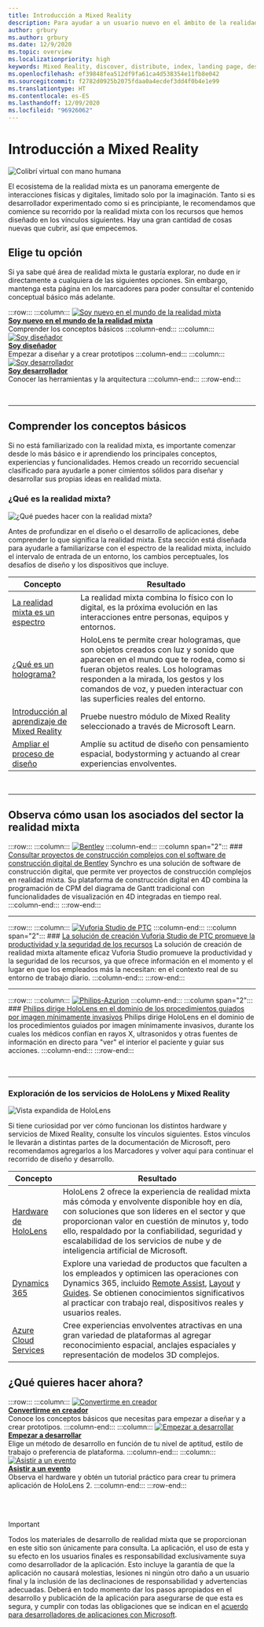 ```yaml
---
title: Introducción a Mixed Reality
description: Para ayudar a un usuario nuevo en el ámbito de la realidad mixta, descubre qué es y comprende sus capacidades.
author: grbury
ms.author: grbury
ms.date: 12/9/2020
ms.topic: overview
ms.localizationpriority: high
keywords: Mixed Reality, discover, distribute, index, landing page, design, development, tutorials, sample apps, fundamentals, case studies, resources, HoloLens how-to, Open source projects, mixed reality headset, windows mixed reality headset, virtual reality headset
ms.openlocfilehash: ef39848fea512df9fa61ca4d538354e11fb8e042
ms.sourcegitcommit: f2782d0925b2075fdaa0a4ecdef3dd4f0b4e1e99
ms.translationtype: HT
ms.contentlocale: es-ES
ms.lasthandoff: 12/09/2020
ms.locfileid: "96926062"
---
```

# <a name="get-started-with-mixed-reality"></a>Introducción a Mixed Reality

![Colibrí virtual con mano humana](images/01_MixedReality.png)

El ecosistema de la realidad mixta es un panorama emergente de interacciones físicas y digitales, limitado solo por la imaginación. Tanto si es desarrollador experimentado como si es principiante, le recomendamos que comience su recorrido por la realidad mixta con los recursos que hemos diseñado en los vínculos siguientes. Hay una gran cantidad de cosas nuevas que cubrir, así que empecemos. 

## <a name="choose-your-track"></a>Elige tu opción

Si ya sabe qué área de realidad mixta le gustaría explorar, no dude en ir directamente a cualquiera de las siguientes opciones. Sin embargo, mantenga esta página en los marcadores para poder consultar el contenido conceptual básico más adelante.

:::row:::
    :::column:::
       [![Soy nuevo en el mundo de la realidad mixta](images/Tile-New.jpg)](#understand-the-basics)<br>
        **[Soy nuevo en el mundo de la realidad mixta](#understand-the-basics)**<br>
        Comprender los conceptos básicos
    :::column-end:::
    :::column:::
       [![Soy diseñador](images/Tile-Create.jpg)](../design/design.md)<br>
        **[Soy diseñador](../design/design.md)**<br>
        Empezar a diseñar y a crear prototipos
    :::column-end:::
    :::column:::
       [![Soy desarrollador](images/Tile-Develop.jpg)](../develop/development.md)<br>
        **[Soy desarrollador](../develop/development.md)**<br>
        Conocer las herramientas y la arquitectura
    :::column-end:::
:::row-end:::

<br>

---

## <a name="understand-the-basics"></a>Comprender los conceptos básicos

Si no está familiarizado con la realidad mixta, es importante comenzar desde lo más básico e ir aprendiendo los principales conceptos, experiencias y funcionalidades. Hemos creado un recorrido secuencial clasificado para ayudarle a poner cimientos sólidos para diseñar y desarrollar sus propias ideas en realidad mixta.

### <a name="what-is-mixed-reality"></a>¿Qué es la realidad mixta?

![¿Qué puedes hacer con la realidad mixta?](images/HLS19_remoteAssistHologram_001.jpg)

Antes de profundizar en el diseño o el desarrollo de aplicaciones, debe comprender lo que significa la realidad mixta. Esta sección está diseñada para ayudarle a familiarizarse con el espectro de la realidad mixta, incluido el intervalo de entrada de un entorno, los cambios perceptuales, los desafíos de diseño y los dispositivos que incluye. 

|  Concepto  |  Resultado  |
| --- | --- |
| [La realidad mixta es un espectro](../discover/mixed-reality.md) | La realidad mixta combina lo físico con lo digital, es la próxima evolución en las interacciones entre personas, equipos y entornos. |
| [¿Qué es un holograma?](../discover/hologram.md) | HoloLens te permite crear hologramas, que son objetos creados con luz y sonido que aparecen en el mundo que te rodea, como si fueran objetos reales. Los hologramas responden a la mirada, los gestos y los comandos de voz, y pueden interactuar con las superficies reales del entorno. |
| [Introducción al aprendizaje de Mixed Reality](mr-learning-overview.md#general-modules) | Pruebe nuestro módulo de Mixed Reality seleccionado a través de Microsoft Learn. |
| [Ampliar el proceso de diseño](../discover/case-study-expanding-the-design-process-for-mixed-reality.md) | Amplíe su actitud de diseño con pensamiento espacial, bodystorming y actuando al crear experiencias envolventes.  |

<br>

---

## <a name="see-how-industry-partners-are-using-mixed-reality"></a>Observa cómo usan los asociados del sector la realidad mixta

:::row:::
    :::column:::
       [![Bentley](images/Bentley-Synchro1.jpg)](https://binged.it/31AR3kP)
    :::column-end:::
    :::column span="2":::
        ### <a name="view-complex-construction-projects-with-bentleys-digital-construction-software"></a>[Consultar proyectos de construcción complejos con el software de construcción digital de Bentley](https://binged.it/31AR3kP)
        Synchro es una solución de software de construcción digital, que permite ver proyectos de construcción complejos en realidad mixta. Su plataforma de construcción digital en 4D combina la programación de CPM del diagrama de Gantt tradicional con funcionalidades de visualización en 4D integradas en tiempo real.
    :::column-end:::
:::row-end:::

---

:::row:::
    :::column:::
       [![Vuforia Studio de PTC](images/PTC-Vuforia-Studio1.jpg)](https://binged.it/31ARrjh)
    :::column-end:::
    :::column span="2":::
        ### <a name="ptcs-vuforia-studio-authoring-solution-promotes-workforce-productivity-and-safety"></a>[La solución de creación Vuforia Studio de PTC promueve la productividad y la seguridad de los recursos](https://binged.it/31ARrjh)
        La solución de creación de realidad mixta altamente eficaz Vuforia Studio promueve la productividad y la seguridad de los recursos, ya que ofrece información en el momento y el lugar en que los empleados más la necesitan: en el contexto real de su entorno de trabajo diario.
    :::column-end:::
:::row-end:::

---

:::row:::
    :::column:::
       [![Philips-Azurion](images/Philips-Azurion1.jpg)](https://binged.it/31B1RiR)
    :::column-end:::
    :::column span="2":::
        ### <a name="philips-is-piloting-hololens-in-the-domain-of-image-guided-minimally-invasive-procedures"></a>[Philips dirige HoloLens en el dominio de los procedimientos guiados por imagen mínimamente invasivos](https://binged.it/31B1RiR)
        Philips dirige HoloLens en el dominio de los procedimientos guiados por imagen mínimamente invasivos, durante los cuales los médicos confían en rayos X, ultrasonidos y otras fuentes de información en directo para "ver" el interior el paciente y guiar sus acciones.
    :::column-end:::
:::row-end:::

<br>

---

### <a name="explore-hololens-and-mixed-reality-services"></a>Exploración de los servicios de HoloLens y Mixed Reality

![Vista expandida de HoloLens](images/HoloLens2_ExplodedView_8k.png)

Si tiene curiosidad por ver cómo funcionan los distintos hardware y servicios de Mixed Reality, consulte los vínculos siguientes. Estos vínculos le llevarán a distintas partes de la documentación de Microsoft, pero recomendamos agregarlos a los Marcadores y volver aquí para continuar el recorrido de diseño y desarrollo.

|  Concepto  |  Resultado  |
| --- | --- |
| [Hardware de HoloLens](https://www.microsoft.com//hololens/hardware) | HoloLens 2 ofrece la experiencia de realidad mixta más cómoda y envolvente disponible hoy en día, con soluciones que son líderes en el sector y que proporcionan valor en cuestión de minutos y, todo ello, respaldado por la confiabilidad, seguridad y escalabilidad de los servicios de nube y de inteligencia artificial de Microsoft. |
| [Dynamics 365](https://dynamics.microsoft.com/mixed-reality/overview/) | Explore una variedad de productos que faculten a los empleados y optimicen las operaciones con Dynamics 365, incluido [Remote Assist](https://docs.microsoft.com/dynamics365/mixed-reality/remote-assist/ra-overview), [Layout](https://docs.microsoft.com/dynamics365/mixed-reality/layout/) y [Guides](https://docs.microsoft.com/dynamics365/mixed-reality/guides/). Se obtienen conocimientos significativos al practicar con trabajo real, dispositivos reales y usuarios reales. |
| [Azure Cloud Services](../develop/mixed-reality-cloud-services.md) | Cree experiencias envolventes atractivas en una gran variedad de plataformas al agregar reconocimiento espacial, anclajes espaciales y representación de modelos 3D complejos. |

## <a name="what-would-you-like-to-do-next"></a>¿Qué quieres hacer ahora?

:::row:::
    :::column:::
        [![Convertirme en creador](images/icon-design.png)](../design/design.md)<br>
        **[Convertirme en creador](../design/design.md)**<br>
        Conoce los conceptos básicos que necesitas para empezar a diseñar y a crear prototipos.
    :::column-end:::
        :::column:::
        [![Empezar a desarrollar](images/icon-developer.png)](../develop/development.md)<br>
        **[Empezar a desarrollar](../develop/development.md)**<br>
        Elige un método de desarrollo en función de tu nivel de aptitud, estilo de trabajo o preferencia de plataforma.
    :::column-end:::
    :::column:::
        [![Asistir a un evento](images/icon-calendar.jpg)](../whats-new/sf-academy-events.md)<br>
        **[Asistir a un evento](../whats-new/sf-academy-events.md)**<br>
        Observa el hardware y obtén un tutorial práctico para crear tu primera aplicación de HoloLens 2.
    :::column-end:::
:::row-end:::


<br>

<br>

>[!IMPORTANT]
>Todos los materiales de desarrollo de realidad mixta que se proporcionan en este sitio son únicamente para consulta. La aplicación, el uso de esta y su efecto en los usuarios finales es responsabilidad exclusivamente suya como desarrollador de la aplicación. Esto incluye la garantía de que la aplicación no causará molestias, lesiones ni ningún otro daño a un usuario final y la inclusión de las declinaciones de responsabilidad y advertencias adecuadas. Deberá en todo momento dar los pasos apropiados en el desarrollo y publicación de la aplicación para asegurarse de que esta es segura, y cumplir con todas las obligaciones que se indican en el [acuerdo para desarrolladores de aplicaciones con Microsoft](https://docs.microsoft.com/legal/windows/agreements/app-developer-agreement).

